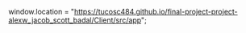 window.location = "https://tucosc484.github.io/final-project-project-alexw_jacob_scott_badal/Client/src/app";
